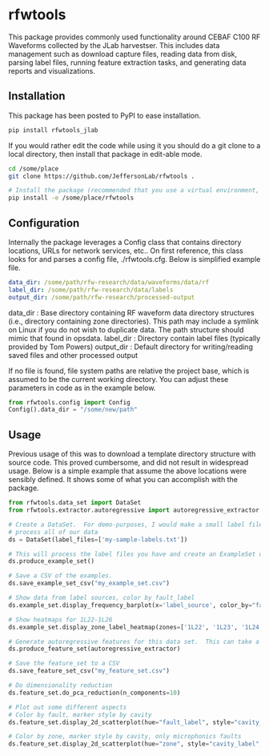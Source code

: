 # rfwtools

This package provides commonly used functionality around CEBAF C100 RF Waveforms collected by the JLab harvestser.  This
includes data management such as download capture files, reading data from disk, parsing label files, running feature
extraction tasks, and generating data reports and visualizations.

## Installation

This package has been posted to PyPI to ease installation.

```bash
pip install rfwtools_jlab
```

If you would rather edit the code while using it you should do a git clone to a local directory, then install that
package in edit-able mode.

```bash
cd /some/place
git clone https://github.com/JeffersonLab/rfwtools .

# Install the package (recommended that you use a virtual environment, etc.)
pip install -e /some/place/rfwtools
```

## Configuration

Internally the package leverages a Config class that contains directory locations, URLs for network services, etc..  On
first reference, this class looks for and parses a config file, ./rfwtools.cfg.  Below is simplified example file.

```yaml
data_dir: /some/path/rfw-research/data/waveforms/data/rf
label_dir: /some/path/rfw-research/data/labels
output_dir: /some/path/rfw-research/processed-output
```

data_dir
: Base directory containing RF waveform data directory structures (i.e., directory containing zone directories).  This path may include a symlink on Linux if you do not wish to duplicate data.  The path structure should mimic that found in opsdata.
label_dir
: Directory contain label files (typically provided by Tom Powers)
output_dir
: Default directory for writing/reading saved files and other processed output

If no file is found, file system paths are relative the project base, which is assumed to be the current working
directory.  You can adjust these parameters in code as in the example below.

```python
from rfwtools.config import Config
Config().data_dir = "/some/new/path"
```

## Usage
Previous usage of this was to download a template directory structure with source code.  This proved cumbersome, and 
did not result in widespread usage.  Below is a simple example that assume the above locations were sensibly defined.
It shows some of what you can accomplish with the package.

```python
from rfwtools.data_set import DataSet
from rfwtools.extractor.autoregressive import autoregressive_extractor

# Create a DataSet.  For demo-purposes, I would make a small label file and run through.  This can take hours/days to
# process all of our data
ds = DataSet(label_files=['my-sample-labels.txt'])

# This will process the label files you have and create an ExampleSet under ds.example_set
ds.produce_example_set()

# Save a CSV of the examples.
ds.save_example_set_csv("my_example_set.csv")

# Show data from label sources, color by fault_label
ds.example_set.display_frequency_barplot(x='label_source', color_by="fault_label")

# Show heatmaps for 1L22-1L26
ds.example_set.display_zone_label_heatmap(zones=['1L22', '1L23', '1L24', '1L25', '1L26'])

# Generate autoregressive features for this data set.  This can take a while - e.g. a few seconds per example.
ds.produce_feature_set(autoregressive_extractor)

# Save the feature_set to a CSV
ds.save_feature_set_csv("my_feature_set.csv")

# Do dimensionality reduction
ds.feature_set.do_pca_reduction(n_components=10)

# Plot out some different aspects
# Color by fault, marker style by cavity
ds.feature_set.display_2d_scatterplot(hue="fault_label", style="cavity_label")

# Color by zone, marker style by cavity, only microphonics faults
ds.feature_set.display_2d_scatterplot(hue="zone", style="cavity_label", query="fault_label == 'Microphonics'")
```